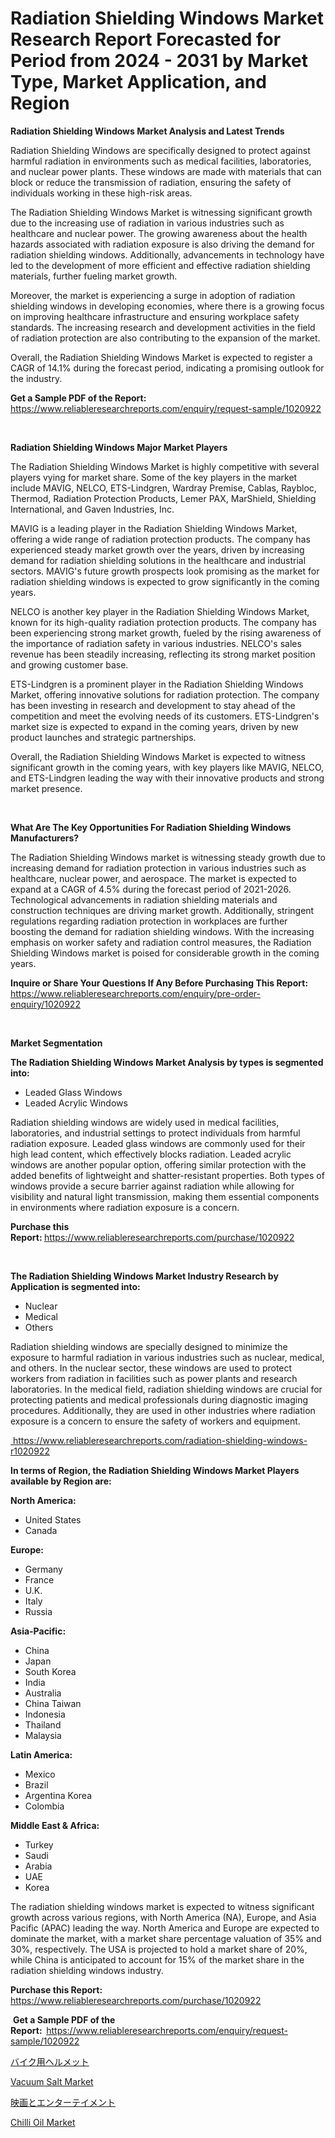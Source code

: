<p><h1>Radiation Shielding Windows Market Research Report Forecasted for Period from 2024 -  2031 by Market Type, Market Application, and Region</h1></p><p><strong>Radiation Shielding Windows Market Analysis and Latest Trends</strong></p>
<p><p>Radiation Shielding Windows are specifically designed to protect against harmful radiation in environments such as medical facilities, laboratories, and nuclear power plants. These windows are made with materials that can block or reduce the transmission of radiation, ensuring the safety of individuals working in these high-risk areas.</p><p>The Radiation Shielding Windows Market is witnessing significant growth due to the increasing use of radiation in various industries such as healthcare and nuclear power. The growing awareness about the health hazards associated with radiation exposure is also driving the demand for radiation shielding windows. Additionally, advancements in technology have led to the development of more efficient and effective radiation shielding materials, further fueling market growth.</p><p>Moreover, the market is experiencing a surge in adoption of radiation shielding windows in developing economies, where there is a growing focus on improving healthcare infrastructure and ensuring workplace safety standards. The increasing research and development activities in the field of radiation protection are also contributing to the expansion of the market.</p><p>Overall, the Radiation Shielding Windows Market is expected to register a CAGR of 14.1% during the forecast period, indicating a promising outlook for the industry.</p></p>
<p><strong>Get a Sample PDF of the Report:&nbsp;</strong> <a href="https://www.reliableresearchreports.com/enquiry/request-sample/1020922">https://www.reliableresearchreports.com/enquiry/request-sample/1020922</a></p>
<p>&nbsp;</p>
<p><strong>Radiation Shielding Windows Major Market Players</strong></p>
<p><p>The Radiation Shielding Windows Market is highly competitive with several players vying for market share. Some of the key players in the market include MAVIG, NELCO, ETS-Lindgren, Wardray Premise, Cablas, Raybloc, Thermod, Radiation Protection Products, Lemer PAX, MarShield, Shielding International, and Gaven Industries, Inc.</p><p>MAVIG is a leading player in the Radiation Shielding Windows Market, offering a wide range of radiation protection products. The company has experienced steady market growth over the years, driven by increasing demand for radiation shielding solutions in the healthcare and industrial sectors. MAVIG's future growth prospects look promising as the market for radiation shielding windows is expected to grow significantly in the coming years.</p><p>NELCO is another key player in the Radiation Shielding Windows Market, known for its high-quality radiation protection products. The company has been experiencing strong market growth, fueled by the rising awareness of the importance of radiation safety in various industries. NELCO's sales revenue has been steadily increasing, reflecting its strong market position and growing customer base.</p><p>ETS-Lindgren is a prominent player in the Radiation Shielding Windows Market, offering innovative solutions for radiation protection. The company has been investing in research and development to stay ahead of the competition and meet the evolving needs of its customers. ETS-Lindgren's market size is expected to expand in the coming years, driven by new product launches and strategic partnerships.</p><p>Overall, the Radiation Shielding Windows Market is expected to witness significant growth in the coming years, with key players like MAVIG, NELCO, and ETS-Lindgren leading the way with their innovative products and strong market presence.</p></p>
<p>&nbsp;</p>
<p><strong>What Are The Key Opportunities For Radiation Shielding Windows Manufacturers?</strong></p>
<p><p>The Radiation Shielding Windows market is witnessing steady growth due to increasing demand for radiation protection in various industries such as healthcare, nuclear power, and aerospace. The market is expected to expand at a CAGR of 4.5% during the forecast period of 2021-2026. Technological advancements in radiation shielding materials and construction techniques are driving market growth. Additionally, stringent regulations regarding radiation protection in workplaces are further boosting the demand for radiation shielding windows. With the increasing emphasis on worker safety and radiation control measures, the Radiation Shielding Windows market is poised for considerable growth in the coming years.</p></p>
<p><strong>Inquire or Share Your Questions If Any Before Purchasing This Report:</strong> <a href="https://www.reliableresearchreports.com/enquiry/pre-order-enquiry/1020922">https://www.reliableresearchreports.com/enquiry/pre-order-enquiry/1020922</a></p>
<p>&nbsp;</p>
<p><strong>Market Segmentation</strong></p>
<p><strong>The Radiation Shielding Windows Market Analysis by types is segmented into:</strong></p>
<p><ul><li>Leaded Glass Windows</li><li>Leaded Acrylic Windows</li></ul></p>
<p><p>Radiation shielding windows are widely used in medical facilities, laboratories, and industrial settings to protect individuals from harmful radiation exposure. Leaded glass windows are commonly used for their high lead content, which effectively blocks radiation. Leaded acrylic windows are another popular option, offering similar protection with the added benefits of lightweight and shatter-resistant properties. Both types of windows provide a secure barrier against radiation while allowing for visibility and natural light transmission, making them essential components in environments where radiation exposure is a concern.</p></p>
<p><strong>Purchase this Report:&nbsp;</strong><a href="https://www.reliableresearchreports.com/purchase/1020922">https://www.reliableresearchreports.com/purchase/1020922</a></p>
<p>&nbsp;</p>
<p><strong>The Radiation Shielding Windows Market Industry Research by Application is segmented into:</strong></p>
<p><ul><li>Nuclear</li><li>Medical</li><li>Others</li></ul></p>
<p><p>Radiation shielding windows are specially designed to minimize the exposure to harmful radiation in various industries such as nuclear, medical, and others. In the nuclear sector, these windows are used to protect workers from radiation in facilities such as power plants and research laboratories. In the medical field, radiation shielding windows are crucial for protecting patients and medical professionals during diagnostic imaging procedures. Additionally, they are used in other industries where radiation exposure is a concern to ensure the safety of workers and equipment.</p></p>
<p><a href="https://www.reliableresearchreports.com/radiation-shielding-windows-r1020922">&nbsp;https://www.reliableresearchreports.com/radiation-shielding-windows-r1020922</a></p>
<p><strong>In terms of Region, the Radiation Shielding Windows Market Players available by Region are:</strong></p>
<p>
    <p> <strong> North America: </strong>
        <ul>
            <li>United States</li>
            <li>Canada</li>
        </ul>
        </p> 
    <p> <strong> Europe: </strong>
        <ul>
            <li>Germany</li>
            <li>France</li>
            <li>U.K.</li>
            <li>Italy</li>
            <li>Russia</li>
        </ul>
        </p> 
    <p> <strong> Asia-Pacific: </strong>
        <ul>
            <li>China</li>
            <li>Japan</li>
            <li>South Korea</li>
            <li>India</li>
            <li>Australia</li>
            <li>China Taiwan</li>
            <li>Indonesia</li>
            <li>Thailand</li>
            <li>Malaysia</li>
        </ul>
        </p> 
    <p> <strong> Latin America: </strong>
        <ul>
            <li>Mexico</li>
            <li>Brazil</li>
            <li>Argentina Korea</li>
            <li>Colombia</li>
        </ul>
        </p> 
    <p> <strong> Middle East & Africa: </strong>
        <ul>
            <li>Turkey</li>
            <li>Saudi</li>
            <li>Arabia</li>
            <li>UAE</li>
            <li>Korea</li>
        </ul>
    </p>
    </p>
<p><p>The radiation shielding windows market is expected to witness significant growth across various regions, with North America (NA), Europe, and Asia Pacific (APAC) leading the way. North America and Europe are expected to dominate the market, with a market share percentage valuation of 35% and 30%, respectively. The USA is projected to hold a market share of 20%, while China is anticipated to account for 15% of the market share in the radiation shielding windows industry.</p></p>
<p><strong>Purchase this Report: </strong><a href="https://www.reliableresearchreports.com/purchase/1020922">https://www.reliableresearchreports.com/purchase/1020922</a></p>
<p>&nbsp;<strong>Get a Sample PDF of the Report:&nbsp;&nbsp;</strong><a href="https://www.reliableresearchreports.com/enquiry/request-sample/1020922">https://www.reliableresearchreports.com/enquiry/request-sample/1020922</a></p>
<p><strong></strong></p>
<p><p><a href="https://github.com/ppmazlotr77499/Market-Research-Report-List-1/blob/main/910899443082.md">バイク用ヘルメット</a></p><p><a href="https://www.linkedin.com/pulse/vacuum-salt-market-size-cagr-trends-2024-2030-svmbiosis-analysis-89fve?trackingId=2goBgJ2JlXF%2FYeEjBbFGmg%3D%3D">Vacuum Salt Market</a></p><p><a href="https://github.com/JaydaWisoky2014/Market-Research-Report-List-1/blob/main/653771935055.md">映画とエンターテイメント</a></p><p><a href="https://www.linkedin.com/pulse/chilli-oilnbspmarket-focuses-market-share-size-projected-dxzbe?trackingId=DWuffQ6cL4fPBIqqxJFiUA%3D%3D">Chilli Oil Market</a></p></p>